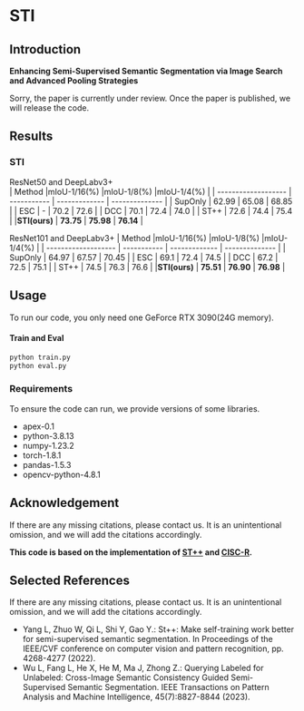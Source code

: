 # STI
## Introduction
**Enhancing Semi-Supervised Semantic Segmentation via Image Search and Advanced Pooling Strategies** 

Sorry, the paper is currently under review. Once the paper is published, we will release the code.
## Results

### STI

ResNet50 and DeepLabv3+                       
| Method              |mIoU-1/16(%) |mIoU-1/8(%)    |mIoU-1/4(%)     |
| ------------------- | ----------- | ------------- | -------------- |
| SupOnly             | 62.99       | 65.08         | 68.85          |
| ESC                 | -           | 70.2          | 72.6           |
| DCC                 | 70.1        | 72.4          | 74.0           |
| ST++                | 72.6        | 74.4          | 75.4           |
|**STI(ours)**        | **73.75**   | **75.98**     | **76.14**      |

ResNet101 and DeepLabv3+
| Method              |mIoU-1/16(%) |mIoU-1/8(%)    |mIoU-1/4(%)     |
| ------------------- | ----------- | ------------- | -------------- |
| SupOnly             | 64.97       | 67.57         | 70.45          |
| ESC                 | 69.1        | 72.4          | 74.5           |
| DCC                 | 67.2        | 72.5          | 75.1           |
| ST++                | 74.5        | 76.3          | 76.6           |
|**STI(ours)**        | **75.51**   | **76.90**     | **76.98**      |



## Usage
To run our code, you only need one GeForce RTX 3090(24G memory).

#### Train and Eval
```bash 
python train.py
python eval.py
```

### Requirements

To ensure the code can run, we provide versions of some libraries.

- apex-0.1
- python-3.8.13
- numpy-1.23.2
- torch-1.8.1
- pandas-1.5.3
- opencv-python-4.8.1

## Acknowledgement 

If there are any missing citations, please contact us. It is an unintentional omission, and we will add the citations accordingly.

 **This code is based on the implementation of  [ST++](https://github.com/quark0/darts) and [CISC-R](https://github.com/xiaomi-automl/FairDARTS).**

## Selected References

If there are any missing citations, please contact us. It is an unintentional omission, and we will add the citations accordingly.

- Yang L, Zhuo W, Qi L, Shi Y, Gao Y.: St++: Make self-training work better for semi-supervised semantic segmentation. In Proceedings of the IEEE/CVF conference on computer vision and pattern recognition, pp. 4268-4277 (2022).
- Wu L, Fang L, He X, He M, Ma J, Zhong Z.: Querying Labeled for Unlabeled: Cross-Image Semantic Consistency Guided Semi-Supervised Semantic Segmentation. IEEE Transactions on Pattern Analysis and Machine Intelligence, 45(7):8827-8844 (2023).

